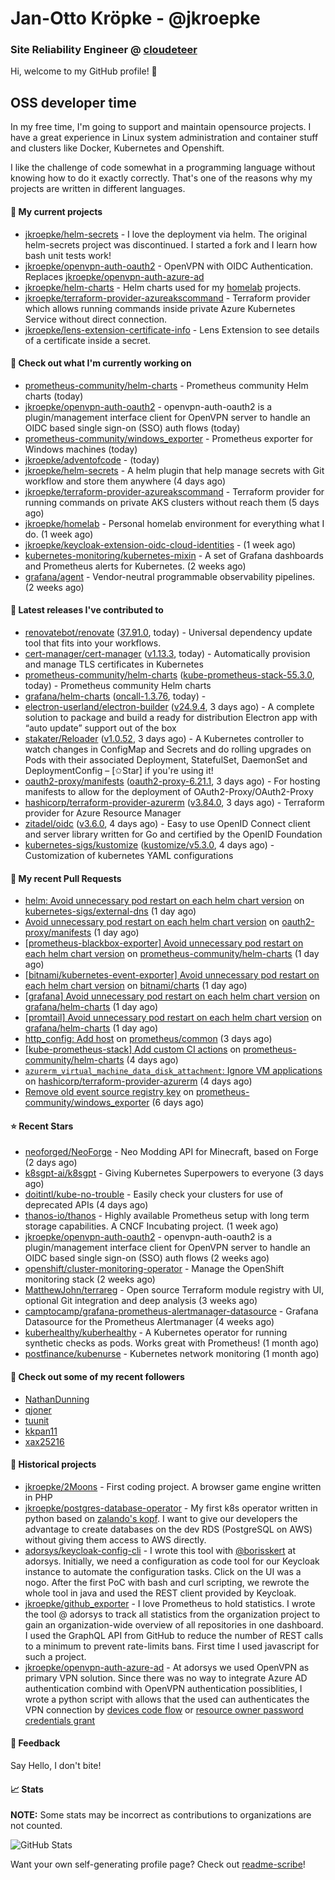 # Jan-Otto Kröpke - @jkroepke
### Site Reliability Engineer @ [cloudeteer](https://cloudeteer.de/)

Hi, welcome to my GitHub profile! 👋

## OSS developer time
In my free time, I'm going to support and maintain opensource projects. I have a great experience in Linux system administration and container stuff and clusters like Docker, Kubernetes and Openshift.

I like the challenge of code somewhat in a programming language without knowing how to do it exactly correctly. That's one of the reasons why my projects are written in different languages.

#### 🌱 My current projects
- [jkroepke/helm-secrets](https://github.com/jkroepke/helm-secrets) - I love the deployment via helm. The original helm-secrets project was discontinued. I started a fork and I learn how bash unit tests work!
- [jkroepke/openvpn-auth-oauth2](https://github.com/jkroepke/openvpn-auth-oauth2) - OpenVPN with OIDC Authentication. Replaces  [jkroepke/openvpn-auth-azure-ad](https://github.com/jkroepke/openvpn-auth-azure-ad) 
- [jkroepke/helm-charts](https://github.com/jkroepke/helm-charts) - Helm charts used for my [homelab](https://github.com/jkroepke/homelab) projects.
- [jkroepke/terraform-provider-azureakscommand](https://github.com/jkroepke/terraform-provider-azureakscommand) - Terraform provider which allows running commands inside private Azure Kubernetes Service without direct connection.
- [jkroepke/lens-extension-certificate-info](https://github.com/jkroepke/lens-extension-certificate-info) - Lens Extension to see details of a certificate inside a secret.

#### 👷 Check out what I'm currently working on

- [prometheus-community/helm-charts](https://github.com/prometheus-community/helm-charts) - Prometheus community Helm charts (today)
- [jkroepke/openvpn-auth-oauth2](https://github.com/jkroepke/openvpn-auth-oauth2) - openvpn-auth-oauth2 is a plugin/management interface client for OpenVPN server to handle an OIDC based single sign-on (SSO) auth flows (today)
- [prometheus-community/windows_exporter](https://github.com/prometheus-community/windows_exporter) - Prometheus exporter for Windows machines (today)
- [jkroepke/adventofcode](https://github.com/jkroepke/adventofcode) -  (today)
- [jkroepke/helm-secrets](https://github.com/jkroepke/helm-secrets) - A helm plugin that help manage secrets with Git workflow and store them anywhere (4 days ago)
- [jkroepke/terraform-provider-azureakscommand](https://github.com/jkroepke/terraform-provider-azureakscommand) - Terraform provider for running commands on private AKS clusters without reach them (5 days ago)
- [jkroepke/homelab](https://github.com/jkroepke/homelab) - Personal homelab environment for everything what I do. (1 week ago)
- [jkroepke/keycloak-extension-oidc-cloud-identities](https://github.com/jkroepke/keycloak-extension-oidc-cloud-identities) -  (1 week ago)
- [kubernetes-monitoring/kubernetes-mixin](https://github.com/kubernetes-monitoring/kubernetes-mixin) -  A set of Grafana dashboards and Prometheus alerts for Kubernetes. (2 weeks ago)
- [grafana/agent](https://github.com/grafana/agent) - Vendor-neutral programmable observability pipelines. (2 weeks ago)

#### 🔭 Latest releases I've contributed to

- [renovatebot/renovate](https://github.com/renovatebot/renovate) ([37.91.0](https://github.com/renovatebot/renovate/releases/tag/37.91.0), today) - Universal dependency update tool that fits into your workflows.
- [cert-manager/cert-manager](https://github.com/cert-manager/cert-manager) ([v1.13.3](https://github.com/cert-manager/cert-manager/releases/tag/v1.13.3), today) - Automatically provision and manage TLS certificates in Kubernetes
- [prometheus-community/helm-charts](https://github.com/prometheus-community/helm-charts) ([kube-prometheus-stack-55.3.0](https://github.com/prometheus-community/helm-charts/releases/tag/kube-prometheus-stack-55.3.0), today) - Prometheus community Helm charts
- [grafana/helm-charts](https://github.com/grafana/helm-charts) ([oncall-1.3.76](https://github.com/grafana/helm-charts/releases/tag/oncall-1.3.76), today) - 
- [electron-userland/electron-builder](https://github.com/electron-userland/electron-builder) ([v24.9.4](https://github.com/electron-userland/electron-builder/releases/tag/v24.9.4), 3 days ago) - A complete solution to package and build a ready for distribution Electron app with “auto update” support out of the box
- [stakater/Reloader](https://github.com/stakater/Reloader) ([v1.0.52](https://github.com/stakater/Reloader/releases/tag/v1.0.52), 3 days ago) - A Kubernetes controller to watch changes in ConfigMap and Secrets and do rolling upgrades on Pods with their associated Deployment, StatefulSet, DaemonSet and DeploymentConfig – [✩Star] if you&#39;re using it!
- [oauth2-proxy/manifests](https://github.com/oauth2-proxy/manifests) ([oauth2-proxy-6.21.1](https://github.com/oauth2-proxy/manifests/releases/tag/oauth2-proxy-6.21.1), 3 days ago) - For hosting manifests to allow for the deployment of OAuth2-Proxy/OAuth2-Proxy
- [hashicorp/terraform-provider-azurerm](https://github.com/hashicorp/terraform-provider-azurerm) ([v3.84.0](https://github.com/hashicorp/terraform-provider-azurerm/releases/tag/v3.84.0), 3 days ago) - Terraform provider for Azure Resource Manager
- [zitadel/oidc](https://github.com/zitadel/oidc) ([v3.6.0](https://github.com/zitadel/oidc/releases/tag/v3.6.0), 4 days ago) - Easy to use OpenID Connect client and server library written for Go and certified by the OpenID Foundation
- [kubernetes-sigs/kustomize](https://github.com/kubernetes-sigs/kustomize) ([kustomize/v5.3.0](https://github.com/kubernetes-sigs/kustomize/releases/tag/kustomize/v5.3.0), 4 days ago) - Customization of kubernetes YAML configurations

#### 🔨 My recent Pull Requests

- [helm: Avoid unnecessary pod restart on each helm chart version](https://github.com/kubernetes-sigs/external-dns/pull/4103) on [kubernetes-sigs/external-dns](https://github.com/kubernetes-sigs/external-dns) (1 day ago)
- [Avoid unnecessary pod restart on each helm chart version](https://github.com/oauth2-proxy/manifests/pull/178) on [oauth2-proxy/manifests](https://github.com/oauth2-proxy/manifests) (1 day ago)
- [[prometheus-blackbox-exporter] Avoid unnecessary pod restart on each helm chart version](https://github.com/prometheus-community/helm-charts/pull/4077) on [prometheus-community/helm-charts](https://github.com/prometheus-community/helm-charts) (1 day ago)
- [[bitnami/kubernetes-event-exporter] Avoid unnecessary pod restart on each helm chart version](https://github.com/bitnami/charts/pull/21489) on [bitnami/charts](https://github.com/bitnami/charts) (1 day ago)
- [[grafana] Avoid unnecessary pod restart on each helm chart version](https://github.com/grafana/helm-charts/pull/2834) on [grafana/helm-charts](https://github.com/grafana/helm-charts) (1 day ago)
- [[promtail] Avoid unnecessary pod restart on each helm chart version](https://github.com/grafana/helm-charts/pull/2833) on [grafana/helm-charts](https://github.com/grafana/helm-charts) (1 day ago)
- [http_config: Add host](https://github.com/prometheus/common/pull/549) on [prometheus/common](https://github.com/prometheus/common) (3 days ago)
- [[kube-prometheus-stack] Add custom CI actions](https://github.com/prometheus-community/helm-charts/pull/4065) on [prometheus-community/helm-charts](https://github.com/prometheus-community/helm-charts) (4 days ago)
- [`azurerm_virtual_machine_data_disk_attachment`: Ignore VM applications](https://github.com/hashicorp/terraform-provider-azurerm/pull/24145) on [hashicorp/terraform-provider-azurerm](https://github.com/hashicorp/terraform-provider-azurerm) (4 days ago)
- [Remove old event source registry key](https://github.com/prometheus-community/windows_exporter/pull/1357) on [prometheus-community/windows_exporter](https://github.com/prometheus-community/windows_exporter) (6 days ago)

#### ⭐ Recent Stars

- [neoforged/NeoForge](https://github.com/neoforged/NeoForge) - Neo Modding API for Minecraft, based on Forge (2 days ago)
- [k8sgpt-ai/k8sgpt](https://github.com/k8sgpt-ai/k8sgpt) - Giving Kubernetes Superpowers to everyone (3 days ago)
- [doitintl/kube-no-trouble](https://github.com/doitintl/kube-no-trouble) - Easily check your clusters for use of deprecated APIs (4 days ago)
- [thanos-io/thanos](https://github.com/thanos-io/thanos) - Highly available Prometheus setup with long term storage capabilities. A CNCF Incubating project. (1 week ago)
- [jkroepke/openvpn-auth-oauth2](https://github.com/jkroepke/openvpn-auth-oauth2) - openvpn-auth-oauth2 is a plugin/management interface client for OpenVPN server to handle an OIDC based single sign-on (SSO) auth flows (2 weeks ago)
- [openshift/cluster-monitoring-operator](https://github.com/openshift/cluster-monitoring-operator) - Manage the OpenShift monitoring stack (2 weeks ago)
- [MatthewJohn/terrareg](https://github.com/MatthewJohn/terrareg) - Open source Terraform module registry with UI, optional Git integration and deep analysis (3 weeks ago)
- [camptocamp/grafana-prometheus-alertmanager-datasource](https://github.com/camptocamp/grafana-prometheus-alertmanager-datasource) - Grafana Datasource for the Prometheus Alertmanager (4 weeks ago)
- [kuberhealthy/kuberhealthy](https://github.com/kuberhealthy/kuberhealthy) - A Kubernetes operator for running synthetic checks as pods. Works great with Prometheus! (1 month ago)
- [postfinance/kubenurse](https://github.com/postfinance/kubenurse) - Kubernetes network monitoring (1 month ago)

#### 👯 Check out some of my recent followers

- [NathanDunning](https://github.com/NathanDunning)
- [qjoner](https://github.com/qjoner)
- [tuunit](https://github.com/tuunit)
- [kkpan11](https://github.com/kkpan11)
- [xax25216](https://github.com/xax25216)

#### 📜 Historical projects
- [jkroepke/2Moons](https://github.com/jkroepke/2Moons) - First coding project. A browser game engine written in PHP
- [jkroepke/postgres-database-operator](https://github.com/jkroepke/postgres-database-operator) - My first k8s operator written in python based on [zalando's kopf](https://github.com/zalando-incubator/kopf). I want to give our developers the advantage to create databases on the dev RDS (PostgreSQL on AWS) without giving them access to AWS directly.
- [adorsys/keycloak-config-cli](https://github.com/adorsys/keycloak-config-cli) - I wrote this tool with [@borisskert](https://github.com/borisskert) at adorsys. Initially, we need a configuration as code tool for our Keycloak instance to automate the configuration tasks. Click on the UI was a nogo. After the first PoC with bash and curl scripting, we rewrote the whole tool in java and used the REST client provided by Keycloak.
- [jkroepke/github_exporter](https://github.com/jkroepke/github_exporter) - I love Prometheus to hold statistics. I wrote the tool @ adorsys to track all statistics from the organization project to gain an organization-wide overview of all repositories in one dashboard. I used the GraphQL API from GitHub to reduce the number of REST calls to a minimum to prevent rate-limits bans. First time I used javascript for such a project.
- [jkroepke/openvpn-auth-azure-ad](https://github.com/jkroepke/openvpn-auth-azure-ad) - At adorsys we used OpenVPN as primary VPN solution. Since there was no way to integrate Azure AD authentication combind with OpenVPN authentication possiblities, I wrote a python script with allows that the used can authenticates the VPN connection by [devices code flow](https://docs.microsoft.com/en-us/azure/active-directory/develop/v2-oauth2-device-code) or [resource owner password credentials grant](https://docs.microsoft.com/en-us/azure/active-directory/develop/v2-oauth-ropc)

#### 💬 Feedback

Say Hello, I don't bite!

#### 📈 Stats

**NOTE:** Some stats may be incorrect as contributions to organizations
are not counted.

![GitHub Stats](https://github-readme-stats.vercel.app/api?username=jkroepke&count_private=false&theme=tokyonight&show_icons=true)

Want your own self-generating profile page? Check out [readme-scribe](https://github.com/muesli/readme-scribe)!
